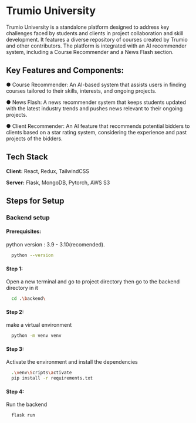
# Trumio University

Trumio University is a standalone platform designed to address key challenges faced by students and clients in project collaboration and skill development. It features a diverse repository of courses created by Trumio and other contributors. The platform is integrated with an AI recommender system, including a Course Recommender and a News Flash section.

## Key Features and Components:
● Course Recommender: An AI-based system that assists users in finding courses tailored to their skills, interests, and ongoing projects.

● News Flash: A news recommender system that keeps students updated with the latest industry trends and pushes news relevant to their ongoing projects.

● Client Recommender: An AI feature that recommends potential bidders to clients based on a star rating system, considering the experience and past projects of the bidders.


## Tech Stack

**Client:** React, Redux, TailwindCSS

**Server:** Flask, MongoDB, Pytorch, AWS S3


## Steps for Setup

### Backend setup

#### Prerequisites:
python version : 3.9 - 3.10(recomended).
```bash
  python --version
```

#### Step 1: 
Open a new terminal and go to project directory then go to the backend directory in it
```bash
  cd .\backend\
```
#### Step 2: 
make a virtual environment
```bash
  python -m venv venv
```
#### Step 3: 
Activate the environment and install the dependencies
```bash
  .\venv\Scripts\activate
  pip install -r requirements.txt
```
#### Step 4: 
Run the backend
```bash
  flask run
```
    
